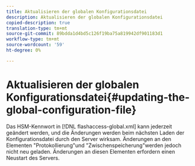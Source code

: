 ```yaml
---
title: Aktualisieren der globalen Konfigurationsdatei
description: Aktualisieren der globalen Konfigurationsdatei
copied-description: true
translation-type: tm+mt
source-git-commit: 89bdda1d4bd5c126f19ba75a819942df901183d1
workflow-type: tm+mt
source-wordcount: '59'
ht-degree: 0%

---
```



# Aktualisieren der globalen Konfigurationsdatei{#updating-the-global-configuration-file}

Das HSM-Kennwort in [!DNL flashaccess-global.xml] kann jederzeit geändert werden, und die Änderungen werden beim nächsten Laden der Konfigurationsdatei durch den Server wirksam. Änderungen an den Elementen &quot;Protokollierung&quot;und &quot;Zwischenspeicherung&quot;werden jedoch nicht neu geladen. Änderungen an diesen Elementen erfordern einen Neustart des Servers.

